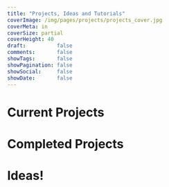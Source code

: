 ```yaml
---
title: "Projects, Ideas and Tutorials"
coverImage: /img/pages/projects/projects_cover.jpg
coverMeta: in
coverSize: partial
coverHeight: 40
draft:          false
comments:       false
showTags:       false
showPagination: false
showSocial:     false
showDate:       false
---
```


# Current Projects

# Completed Projects

# Ideas!